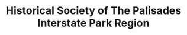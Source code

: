 ---
layout: repo
title: "Historical Society of The Palisades Interstate Park Region"
id: 22767
permalink: repos/22767/
---